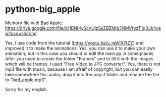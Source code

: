 # python-big_apple

Memory file with Bad Apple: https://drive.google.com/file/d/1BNI4y6cVUjzSsZBZMib3NMVfyzT1q3Jb/view?usp=sharing

Yes, I use code from the tutorial (https://youtu.be/v_raWlX7tZY) and improved it to make the animations.
Yes, you can use it to make your own animation, but in this case you should to edit the main.py in some places. After you need to create the folder "Frames" and to fill it with the images which will be frames. I used "Free Video to JPG converter". 
Yes, there is not mp3 file with music, because I am afraif of copyright, but you can easily take somewhere this audio, drop it into the projct folder and rename the file to "bad_apple.mp3".

Sorry for my english.

